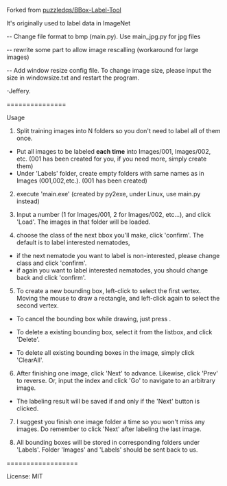 Forked from [puzzledqs/BBox-Label-Tool](https://github.com/puzzledqs/BBox-Label-Tool)


It's originally used to label data in ImageNet


-- Change file format to bmp (main.py). Use main_jpg.py for jpg files

-- rewrite some part to allow image rescalling (workaround for large images)
 
-- Add window resize config file. To change image size, please input the size in windowsize.txt and restart the program.


-Jeffery.

===============


Usage

1. Split training images into N folders so you don't need to label all of them once.
- Put all images to be labeled **each time** into Images/001, Images/002, etc.
(001 has been created for you, if you need more, simply create them)
- Under 'Labels' folder, create empty folders with same names as in Images (001,002,etc.). (001 has been created) 

2. execute 'main.exe' (created by py2exe, under Linux, use main.py instead)

3. Input a number (1 for Images/001, 2 for Images/002, etc...), and click 'Load'.
The images in that folder will be loaded.


4. choose the class of the next bbox you'll make, click 'confirm'. The default is to label interested nematodes,
- if the next nematode you want to label is non-interested, please change class and click 'confirm'.
- if again you want to label interested nematodes, you should change back and click 'confirm'.

5. To create a new bounding box, left-click to select the first vertex. 
Moving the mouse to draw a rectangle, and left-click again to select the second vertex.

- To cancel the bounding box while drawing, just press <Esc>.

- To delete a existing bounding box, select it from the listbox, and click 'Delete'.

- To delete all existing bounding boxes in the image, simply click 'ClearAll'.


6. After finishing one image, click 'Next' to advance. Likewise, click 'Prev' to reverse.
Or, input the index and click 'Go' to navigate to an arbitrary image.
- The labeling result will be saved if and only if the 'Next' button is clicked.  


7. I suggest you finish one image folder a time so you won't miss any images. Do remember to click 'Next'
after labeling the last image.

8. All bounding boxes will be stored in corresponding folders under 'Labels'.
Folder 'Images' and 'Labels' should be sent back to us.

==================

License: MIT